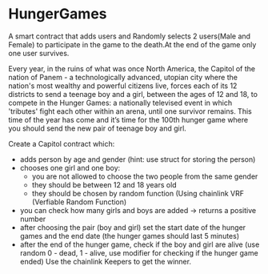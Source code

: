 # HungerGames
A smart contract that adds users and Randomly selects 2 users(Male and Female) to participate in the game to the death.At the end of the game only one user survives.

Every year, in the ruins of what was once North America, the Capitol of the nation of Panem - a technologically advanced, utopian city where the nation's most wealthy and powerful citizens live, forces each of its 12 districts to send a teenage boy and a girl, between the ages of 12 and 18, to compete in the Hunger Games: a nationally televised event in which 'tributes' fight each other within an arena, until one survivor remains. This time of the year has come and it’s time for the 100th hunger game where you should send the new pair of teenage boy and girl.

Create a Capitol contract which:

* adds person by age and gender (hint: use struct for storing the person)
* chooses one girl and one boy:
  * you are not allowed to choose the two people from the same gender
  * they should be between 12 and 18 years old
  * they should be chosen by random function (Using chainlink VRF (Verfiable Random Function)
* you can check how many girls and boys are added -> returns a positive number
* after choosing the pair (boy and girl) set the start date of the hunger games and the end date (the hunger games should last 5 minutes)
* after the end of the hunger game, check if the boy and girl are alive (use random 0 - dead, 1 - alive, use modifier for checking if the hunger game ended)
Use the chainlink Keepers to get the winner.

